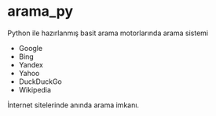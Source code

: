 # arama_py
Python ile hazırlanmış basit  arama motorlarında arama sistemi

* Google
* Bing
* Yandex
* Yahoo
* DuckDuckGo
* Wikipedia

İnternet sitelerinde anında arama imkanı.
